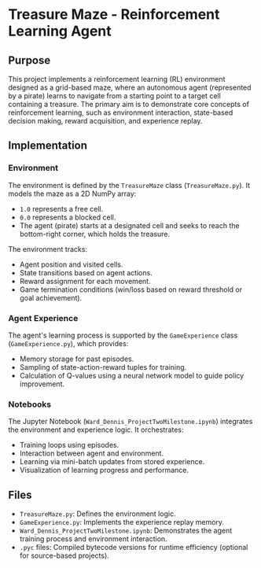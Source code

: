 # Treasure Maze - Reinforcement Learning Agent

## Purpose

This project implements a reinforcement learning (RL) environment designed as a grid-based maze, where an autonomous agent (represented by a pirate) learns to navigate from a starting point to a target cell containing a treasure. The primary aim is to demonstrate core concepts of reinforcement learning, such as environment interaction, state-based decision making, reward acquisition, and experience replay.

## Implementation

### Environment

The environment is defined by the `TreasureMaze` class (`TreasureMaze.py`). It models the maze as a 2D NumPy array:

- `1.0` represents a free cell.
- `0.0` represents a blocked cell.
- The agent (pirate) starts at a designated cell and seeks to reach the bottom-right corner, which holds the treasure.

The environment tracks:
- Agent position and visited cells.
- State transitions based on agent actions.
- Reward assignment for each movement.
- Game termination conditions (win/loss based on reward threshold or goal achievement).

### Agent Experience

The agent's learning process is supported by the `GameExperience` class (`GameExperience.py`), which provides:

- Memory storage for past episodes.
- Sampling of state-action-reward tuples for training.
- Calculation of Q-values using a neural network model to guide policy improvement.

### Notebooks

The Jupyter Notebook (`Ward_Dennis_ProjectTwoMilestone.ipynb`) integrates the environment and experience logic. It orchestrates:

- Training loops using episodes.
- Interaction between agent and environment.
- Learning via mini-batch updates from stored experience.
- Visualization of learning progress and performance.

## Files

- `TreasureMaze.py`: Defines the environment logic.
- `GameExperience.py`: Implements the experience replay memory.
- `Ward_Dennis_ProjectTwoMilestone.ipynb`: Demonstrates the agent training process and environment interaction.
- `.pyc` files: Compiled bytecode versions for runtime efficiency (optional for source-based projects).
